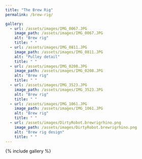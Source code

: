 ```yaml
---
title: "The Brew Rig"
permalink: /brew-rig/

gallery:
  - url: /assets/images/IMG_0067.JPG
    image_path: /assets/images/IMG_0067.JPG
    alt: "Brew rig"
    title: " "
  - url: /assets/images/IMG_0811.JPG
    image_path: /assets/images/IMG_0811.JPG
    alt: "Pulley detail"
    title: " "
  - url: /assets/images/IMG_0208.JPG
    image_path: /assets/images/IMG_0208.JPG
    alt: "Brew rig"
    title: " "
  - url: /assets/images/IMG_3523.JPG
    image_path: /assets/images/IMG_3523.JPG
    alt: "Brew rig"
    title: " "
  - url: /assets/images/IMG_1061.JPG
    image_path: /assets/images/IMG_1061.JPG
    alt: "Brew rig"
    title: " "
  - url: /assets/images/DirtyRobot.brewrigrhino.png
    image_path: /assets/images/DirtyRobot.brewrigrhino.png
    alt: "Brew rig design"
    title: " "
---
```


{% include gallery %}
